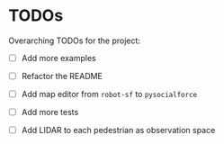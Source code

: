 # TODOs

Overarching TODOs for the project:

- [ ] Add more examples
- [ ] Refactor the README
- [ ] Add map editor from `robot-sf` to `pysocialforce`
- [ ] Add more tests
- [ ] Add LIDAR to each pedestrian as observation space

